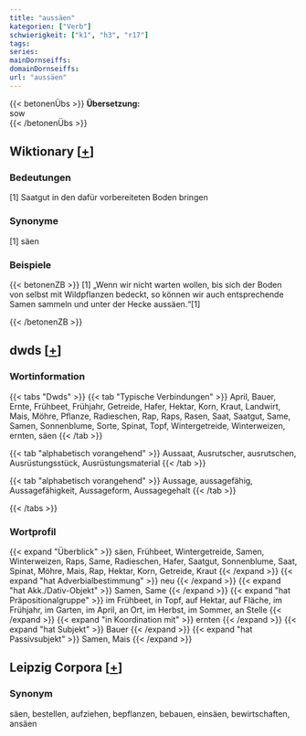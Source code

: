 ```yaml
---
title: "aussäen"
kategorien: ["Verb"]
schwierigkeit: ["k1", "h3", "r17"]
tags:
series:
mainDornseiffs:
domainDornseiffs:
url: "aussäen"
---
```


{{< betonenÜbs >}}
**Übersetzung:**  
sow  
{{< /betonenÜbs >}}

## Wiktionary [[+](https://de.wiktionary.org/wiki/aussäen)]

### Bedeutungen
[1] Saatgut in den dafür vorbereiteten Boden bringen  

### Synonyme
[1] säen  

### Beispiele
{{< betonenZB >}}
[1] „Wenn wir nicht warten wollen, bis sich der Boden von selbst mit Wildpflanzen bedeckt, so können wir auch entsprechende Samen sammeln und unter der Hecke aussäen.“[1]  

{{< /betonenZB >}}


## dwds [[+](https://www.dwds.de/wb/aussäen)]

### Wortinformation
{{< tabs "Dwds" >}}
{{< tab "Typische Verbindungen" >}}
April, Bauer, Ernte, Frühbeet, Frühjahr, Getreide, Hafer, Hektar, Korn, Kraut, Landwirt, Mais, Möhre, Pflanze, Radieschen, Rap, Raps, Rasen, Saat, Saatgut, Same, Samen, Sonnenblume, Sorte, Spinat, Topf, Wintergetreide, Winterweizen, ernten, säen
{{< /tab >}}

{{< tab "alphabetisch vorangehend" >}}
Aussaat, Ausrutscher, ausrutschen, Ausrüstungsstück, Ausrüstungsmaterial
{{< /tab >}}

{{< tab "alphabetisch vorangehend" >}}
Aussage, aussagefähig, Aussagefähigkeit, Aussageform, Aussagegehalt
{{< /tab >}}

{{< /tabs >}}

### Wortprofil
{{< expand "Überblick" >}} säen, Frühbeet, Wintergetreide, Samen, Winterweizen, Raps, Same, Radieschen, Hafer, Saatgut, Sonnenblume, Saat, Spinat, Möhre, Mais, Rap, Hektar, Korn, Getreide, Kraut {{< /expand >}}
{{< expand "hat Adverbialbestimmung" >}} neu {{< /expand >}}
{{< expand "hat Akk./Dativ-Objekt" >}} Samen, Same {{< /expand >}}
{{< expand "hat Präpositionalgruppe" >}} im Frühbeet, in Topf, auf Hektar, auf Fläche, im Frühjahr, im Garten, im April, an Ort, im Herbst, im Sommer, an Stelle {{< /expand >}}
{{< expand "in Koordination mit" >}} ernten {{< /expand >}}
{{< expand "hat Subjekt" >}} Bauer {{< /expand >}}
{{< expand "hat Passivsubjekt" >}} Samen, Mais {{< /expand >}}

## Leipzig Corpora [[+](https://corpora.uni-leipzig.de/en/res?word=aussäen&corpusId=deu_newscrawl-public_2018)]


### Synonym
säen, bestellen, aufziehen, bepflanzen, bebauen, einsäen, bewirtschaften, ansäen

